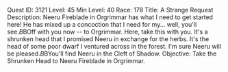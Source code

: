 Quest ID: 3121
Level: 45
Min Level: 40
Race: 178
Title: A Strange Request
Description: Neeru Fireblade in Orgrimmar has what I need to get started here! He has mixed up a concoction that I need for my... well, you'll see.$B$BOff with you now -- to Orgrimmar. Here, take this with you. It's a shrunken head that I promised Neeru in exchange for the herbs. It's the head of some poor dwarf I ventured across in the forest. I'm sure Neeru will be pleased.$B$BYou'll find Neeru in the Cleft of Shadow.
Objective: Take the Shrunken Head to Neeru Fireblade in Orgrimmar.
